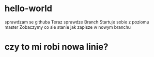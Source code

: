 # hello-world
sprawdzam se githuba
Teraz sprawdze Branch
Startuje sobie z poziomu master
Zobaczymy co sie stanie jak zapisze w nowym branchu
# czy to mi robi nowa linie?
